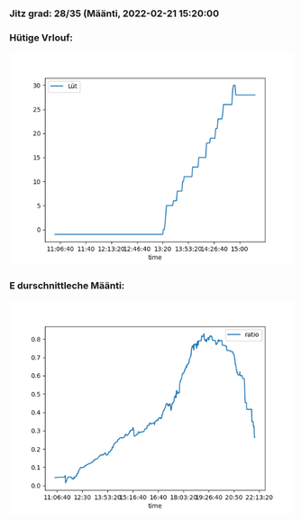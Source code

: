 ### Jitz grad: 28/35 (Määnti, 2022-02-21 15:20:00

### Hütige Vrlouf:
![Graph](Today.png)

### E durschnittleche Määnti:
![Graph](Määnti.png)